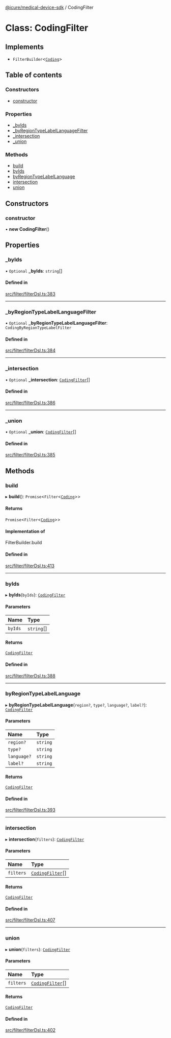 [@icure/medical-device-sdk](../modules.md) / CodingFilter

# Class: CodingFilter

## Implements

- `FilterBuilder`<[`Coding`](Coding.md)\>

## Table of contents

### Constructors

- [constructor](CodingFilter.md#constructor)

### Properties

- [\_byIds](CodingFilter.md#_byids)
- [\_byRegionTypeLabelLanguageFilter](CodingFilter.md#_byregiontypelabellanguagefilter)
- [\_intersection](CodingFilter.md#_intersection)
- [\_union](CodingFilter.md#_union)

### Methods

- [build](CodingFilter.md#build)
- [byIds](CodingFilter.md#byids)
- [byRegionTypeLabelLanguage](CodingFilter.md#byregiontypelabellanguage)
- [intersection](CodingFilter.md#intersection)
- [union](CodingFilter.md#union)

## Constructors

### constructor

• **new CodingFilter**()

## Properties

### \_byIds

• `Optional` **\_byIds**: `string`[]

#### Defined in

[src/filter/filterDsl.ts:383](https://github.com/icure/icure-medical-device-js-sdk/blob/e20bfa1/src/filter/filterDsl.ts#L383)

___

### \_byRegionTypeLabelLanguageFilter

• `Optional` **\_byRegionTypeLabelLanguageFilter**: `CodingByRegionTypeLabelFilter`

#### Defined in

[src/filter/filterDsl.ts:384](https://github.com/icure/icure-medical-device-js-sdk/blob/e20bfa1/src/filter/filterDsl.ts#L384)

___

### \_intersection

• `Optional` **\_intersection**: [`CodingFilter`](CodingFilter.md)[]

#### Defined in

[src/filter/filterDsl.ts:386](https://github.com/icure/icure-medical-device-js-sdk/blob/e20bfa1/src/filter/filterDsl.ts#L386)

___

### \_union

• `Optional` **\_union**: [`CodingFilter`](CodingFilter.md)[]

#### Defined in

[src/filter/filterDsl.ts:385](https://github.com/icure/icure-medical-device-js-sdk/blob/e20bfa1/src/filter/filterDsl.ts#L385)

## Methods

### build

▸ **build**(): `Promise`<`Filter`<[`Coding`](Coding.md)\>\>

#### Returns

`Promise`<`Filter`<[`Coding`](Coding.md)\>\>

#### Implementation of

FilterBuilder.build

#### Defined in

[src/filter/filterDsl.ts:413](https://github.com/icure/icure-medical-device-js-sdk/blob/e20bfa1/src/filter/filterDsl.ts#L413)

___

### byIds

▸ **byIds**(`byIds`): [`CodingFilter`](CodingFilter.md)

#### Parameters

| Name | Type |
| :------ | :------ |
| `byIds` | `string`[] |

#### Returns

[`CodingFilter`](CodingFilter.md)

#### Defined in

[src/filter/filterDsl.ts:388](https://github.com/icure/icure-medical-device-js-sdk/blob/e20bfa1/src/filter/filterDsl.ts#L388)

___

### byRegionTypeLabelLanguage

▸ **byRegionTypeLabelLanguage**(`region?`, `type?`, `language?`, `label?`): [`CodingFilter`](CodingFilter.md)

#### Parameters

| Name | Type |
| :------ | :------ |
| `region?` | `string` |
| `type?` | `string` |
| `language?` | `string` |
| `label?` | `string` |

#### Returns

[`CodingFilter`](CodingFilter.md)

#### Defined in

[src/filter/filterDsl.ts:393](https://github.com/icure/icure-medical-device-js-sdk/blob/e20bfa1/src/filter/filterDsl.ts#L393)

___

### intersection

▸ **intersection**(`filters`): [`CodingFilter`](CodingFilter.md)

#### Parameters

| Name | Type |
| :------ | :------ |
| `filters` | [`CodingFilter`](CodingFilter.md)[] |

#### Returns

[`CodingFilter`](CodingFilter.md)

#### Defined in

[src/filter/filterDsl.ts:407](https://github.com/icure/icure-medical-device-js-sdk/blob/e20bfa1/src/filter/filterDsl.ts#L407)

___

### union

▸ **union**(`filters`): [`CodingFilter`](CodingFilter.md)

#### Parameters

| Name | Type |
| :------ | :------ |
| `filters` | [`CodingFilter`](CodingFilter.md)[] |

#### Returns

[`CodingFilter`](CodingFilter.md)

#### Defined in

[src/filter/filterDsl.ts:402](https://github.com/icure/icure-medical-device-js-sdk/blob/e20bfa1/src/filter/filterDsl.ts#L402)
